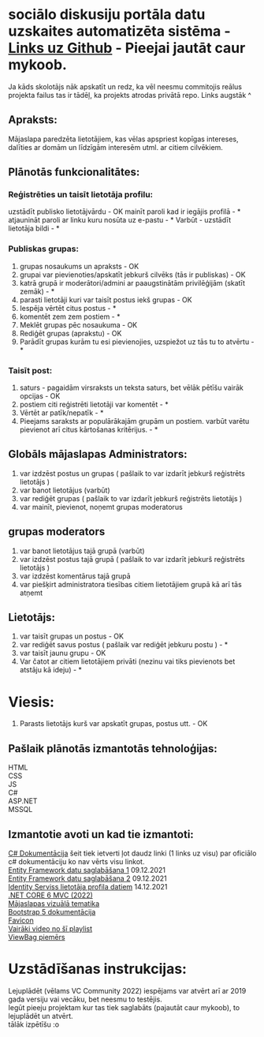 # sociālo diskusiju portāla datu uzskaites automatizēta sistēma - [Links uz Github](https://github.com/MKBernsons/Breddit) - Pieejai jautāt caur mykoob.

Ja kāds skolotājs nāk apskatīt un redz, ka vēl neesmu commitojis reālus projekta failus tas ir tādēļ, ka projekts atrodas privātā repo. Links augstāk ^

## Apraksts:
Mājaslapa paredzēta lietotājiem, kas vēlas apspriest kopīgas intereses, dalīties ar domām un līdzīgām interesēm utml. ar citiem cilvēkiem.

## Plānotās funkcionalitātes:

### Reģistrēties un taisīt lietotāja profilu:

uzstādīt publisko lietotājvārdu - OK
mainīt paroli kad ir iegājis profilā - *
atjaunināt paroli ar linku kuru nosūta uz e-pastu - *
Varbūt - uzstādīt lietotāja bildi - *

### Publiskas grupas:

1. grupas nosaukums un apraksts - OK
2. grupai var pievienoties/apskatīt jebkurš cilvēks (tās ir publiskas) - OK
3. katrā grupā ir moderātori/admini ar paaugstinātām privilēģijām (skatīt zemāk) - *
4. parasti lietotāji kuri var taisīt postus iekš grupas - OK
5. Iespēja vērtēt citus postus - *
7. komentēt zem zem postiem - *
8. Meklēt grupas pēc nosaukuma - OK
9. Rediģēt grupas (aprakstu) - OK
10. Parādīt grupas kurām tu esi pievienojies, uzspiežot uz tās tu to atvērtu - *

### Taisīt post:

1. saturs - pagaidām virsraksts un teksta saturs, bet vēlāk pētīšu vairāk opcijas - OK
2. postiem citi reģistrēti lietotāji var komentēt - *
3. Vērtēt ar patīk/nepatīk - *
4. Pieejams saraksts ar populārākajām grupām un postiem. varbūt varētu pievienot arī citus kārtošanas kritērijus. - *

## Globāls mājaslapas Administrators:

1. var izdzēst postus un grupas ( pašlaik to var izdarīt jebkurš reģistrēts lietotājs )
2. var banot lietotājus (varbūt)
3. var rediģēt grupas ( pašlaik to var izdarīt jebkurš reģistrēts lietotājs )
4. var mainīt, pievienot, noņemt grupas moderatorus

## grupas moderators 

1. var banot lietotājus tajā grupā (varbūt) 
2. var izdzēst postus tajā grupā ( pašlaik to var izdarīt jebkurš reģistrēts lietotājs )
3. var izdzēst komentārus tajā grupā
4. var piešķirt administratora tiesības citiem lietotājiem grupā kā arī tās atņemt

## Lietotājs:

1. var taisīt grupas un postus - OK
2. var rediģēt savus postus ( pašlaik var rediģēt jebkuru postu ) - *
3. var taisīt jaunu grupu - OK
4. Var čatot ar citiem lietotājiem privāti (nezinu vai tiks pievienots bet atstāju kā ideju) - *

# Viesis:

1. Parasts lietotājs kurš var apskatīt grupas, postus utt. - OK

## Pašlaik plānotās izmantotās tehnoloģijas:
HTML  
CSS  
JS  
C#  
ASP.NET  
MSSQL  

## Izmantotie avoti un kad tie izmantoti:
[C# Dokumentācija](https://docs.microsoft.com/en-us/dotnet/csharp/) šeit tiek ietverti ļot daudz linki (1 links uz visu) par oficiālo c# dokumentāciju ko nav vērts visu linkot.  
[Entity Framework datu saglabāšana 1](https://www.youtube.com/watch?v=ZX7_12fwQLU) 09.12.2021  
[Entity Framework datu saglabāšana 2](https://www.youtube.com/watch?v=qkJ9keBmQWo) 09.12.2021  
[Identity Serviss lietotāja profila datiem](https://www.youtube.com/watch?v=egITMrwMOPU) 14.12.2021  
[.NET CORE 6 MVC (2022)](https://www.youtube.com/watch?v=hZ1DASYd9rk)  
[Mājaslapas vizuālā tematika](https://bootswatch.com/solar/)  
[Bootstrap 5 dokumentācija](https://getbootstrap.com/)  
[Favicon](https://icons8.com/icons/set/favicon-cat)  
[Vairāki video no šī playlist](https://www.youtube.com/playlist?list=PL6n9fhu94yhVkdrusLaQsfERmL_Jh4XmU)  
[ViewBag piemērs](https://www.tutorialsteacher.com/mvc/viewbag-in-asp.net-mvc)  

# Uzstādīšanas instrukcijas:
  
Lejuplādēt (vēlams VC Community 2022) iespējams var atvērt arī ar 2019 gada versiju vai vecāku, bet neesmu to testējis.  
Iegūt pieeju projektam kur tas tiek saglabāts (pajautāt caur mykoob), to lejuplādēt un atvērt.  
tālāk izpētīšu :o
